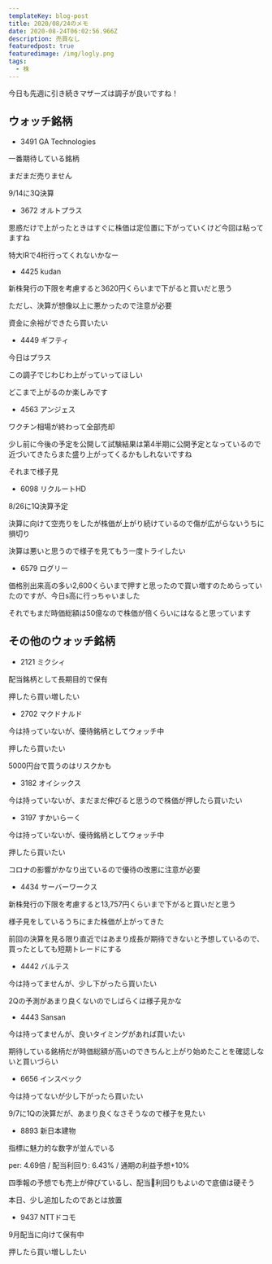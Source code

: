```yaml
---
templateKey: blog-post
title: 2020/08/24のメモ
date: 2020-08-24T06:02:56.966Z
description: 売買なし
featuredpost: true
featuredimage: /img/logly.png
tags:
  - 株
---
```

今日も先週に引き続きマザーズは調子が良いですね！

## ウォッチ銘柄

* 3491 GA Technologies

一番期待している銘柄

まだまだ売りません

9/14に3Q決算

* 3672 オルトプラス

思惑だけで上がったときはすぐに株価は定位置に下がっていくけど今回は粘ってますね

特大IRで4桁行ってくれないかなー

* 4425 kudan

新株発行の下限を考慮すると3620円くらいまで下がると買いだと思う

ただし、決算が想像以上に悪かったので注意が必要

資金に余裕ができたら買いたい

* 4449 ギフティ

今日はプラス

この調子でじわじわ上がっていってほしい

どこまで上がるのか楽しみです

* 4563 アンジェス

ワクチン相場が終わって全部売却

少し前に今後の予定を公開して試験結果は第4半期に公開予定となっているので近づいてきたらまた盛り上がってくるかもしれないですね

それまで様子見

* 6098 リクルートHD

8/26に1Q決算予定

決算に向けて空売りをしたが株価が上がり続けているので傷が広がらないうちに損切り

決算は悪いと思うので様子を見てもう一度トライしたい

* 6579 ログリー

価格別出来高の多い2,600くらいまで押すと思ったので買い増すのためらっていたのですが、今日s高に行っちゃいました

それでもまだ時価総額は50億なので株価が倍くらいにはなると思っています

## その他のウォッチ銘柄

* 2121 ミクシィ

配当銘柄として長期目的で保有

押したら買い増したい

* 2702 マクドナルド

今は持っていないが、優待銘柄としてウォッチ中

押したら買いたい

5000円台で買うのはリスクかも

* 3182 オイシックス

今は持っていないが、まだまだ伸びると思うので株価が押したら買いたい

* 3197 すかいらーく

今は持っていないが、優待銘柄としてウォッチ中

押したら買いたい

コロナの影響がかなり出ているので優待の改悪に注意が必要

* 4434 サーバーワークス

新株発行の下限を考慮すると13,757円くらいまで下がると買いだと思う

様子見をしているうちにまた株価が上がってきた

前回の決算を見る限り直近ではあまり成長が期待できないと予想しているので、買ったとしても短期トレードにする

* 4442 バルテス

今は持ってませんが、少し下がったら買いたい

2Qの予測があまり良くないのでしばらくは様子見かな

* 4443 Sansan

今は持ってませんが、良いタイミングがあれば買いたい

期待している銘柄だが時価総額が高いのできちんと上がり始めたことを確認しないと買いづらい

* 6656 インスペック

今は持ってないが少し下がったら買いたい

9/7に1Qの決算だが、あまり良くなさそうなので様子を見たい

* 8893 新日本建物

指標に魅力的な数字が並んでいる

per: 4.69倍 / 配当利回り: 6.43% / 通期の利益予想+10%

四季報の予想でも売上が伸びているし、配当利回りもよいので底値は硬そう

本日、少し追加したのであとは放置

* 9437 NTTドコモ

9月配当に向けて保有中

押したら買い増ししたい